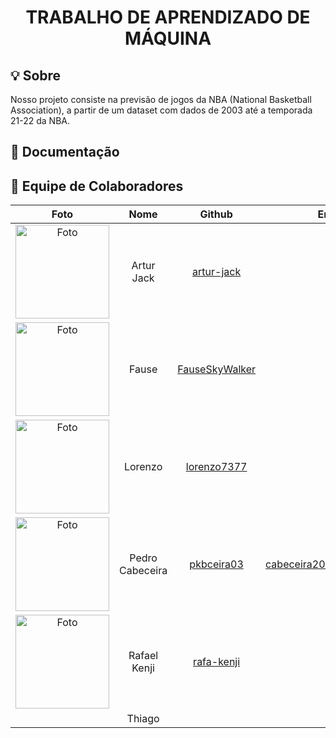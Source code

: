 <h1 align="center">TRABALHO DE APRENDIZADO DE MÁQUINA</h1>

## 💡 Sobre
Nosso projeto consiste na previsão de jogos da NBA (National Basketball Association), a partir de um dataset com dados de 2003 até a temporada 21-22 da NBA.


## 📒 Documentação


## 👥 Equipe de Colaboradores

| Foto | Nome | Github | Email |
| :--: | :--: | :----: | :---: |
| <img src="https://avatars.githubusercontent.com/u/100738244?v=4" alt="Foto" style="width:150px"/> | Artur Jack | [artur-jack](https://github.com/artur-jack) |  |
| <img src="https://avatars.githubusercontent.com/u/90693864?v=4" alt="Foto" style="width:150px"/> | Fause | [FauseSkyWalker](https://github.com/FauseSkyWalker) |  |
| <img src="https://avatars.githubusercontent.com/u/54644579?v=4" alt="Foto" style="width:150px"/> | Lorenzo | [lorenzo7377](https://github.com/lorenzo7377) |  |
| <img src="https://avatars.githubusercontent.com/u/109092210?v=4" alt="Foto" style="width:150px"/> | Pedro Cabeceira | [pkbceira03](https://github.com/pkbceira03) | cabeceira2003@gmail.com |
| <img src="https://avatars.githubusercontent.com/u/79025349?v=4" alt="Foto" style="width:150px"/> | Rafael Kenji | [rafa-kenji](https://github.com/rafa-kenji) |  |
|  | Thiago |  |  |
